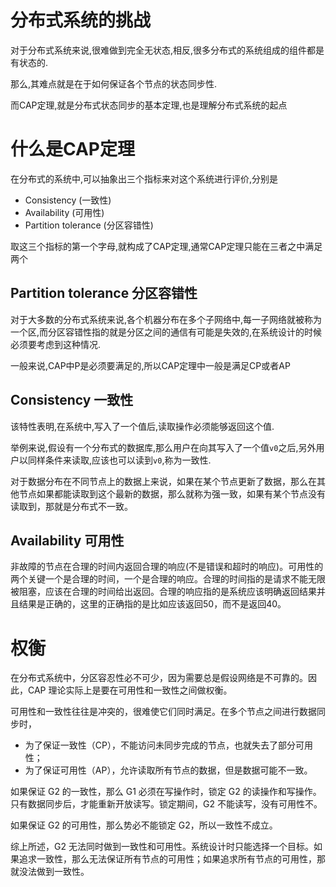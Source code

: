 # 分布式系统的挑战

对于分布式系统来说,很难做到完全无状态,相反,很多分布式的系统组成的组件都是有状态的.

那么,其难点就是在于如何保证各个节点的状态同步性.

而CAP定理,就是分布式状态同步的基本定理,也是理解分布式系统的起点

# 什么是CAP定理

在分布式的系统中,可以抽象出三个指标来对这个系统进行评价,分别是

-  Consistency (一致性)
-  Availability (可用性)
-  Partition tolerance (分区容错性)

取这三个指标的第一个字母,就构成了CAP定理,通常CAP定理只能在三者之中满足两个

##  Partition tolerance  分区容错性

对于大多数的分布式系统来说,各个机器分布在多个子网络中,每一子网络就被称为一个区,而分区容错性指的就是分区之间的通信有可能是失效的,在系统设计的时候必须要考虑到这种情况.

一般来说,CAP中P是必须要满足的,所以CAP定理中一般是满足CP或者AP

## Consistency 一致性

该特性表明,在系统中,写入了一个值后,读取操作必须能够返回这个值.

举例来说,假设有一个分布式的数据库,那么用户在向其写入了一个值`v0`之后,另外用户以同样条件来读取,应该也可以读到`v0`,称为一致性.

 对于数据分布在不同节点上的数据上来说，如果在某个节点更新了数据，那么在其他节点如果都能读取到这个最新的数据，那么就称为强一致，如果有某个节点没有读取到，那就是分布式不一致。 

## Availability 可用性

非故障的节点在合理的时间内返回合理的响应(不是错误和超时的响应)。可用性的两个关键一个是合理的时间，一个是合理的响应。合理的时间指的是请求不能无限被阻塞，应该在合理的时间给出返回。合理的响应指的是系统应该明确返回结果并且结果是正确的，这里的正确指的是比如应该返回50，而不是返回40。

# 权衡

在分布式系统中，分区容忍性必不可少，因为需要总是假设网络是不可靠的。因此，CAP 理论实际上是要在可用性和一致性之间做权衡。

可用性和一致性往往是冲突的，很难使它们同时满足。在多个节点之间进行数据同步时，

- 为了保证一致性（CP），不能访问未同步完成的节点，也就失去了部分可用性；
- 为了保证可用性（AP），允许读取所有节点的数据，但是数据可能不一致。

如果保证 G2 的一致性，那么 G1 必须在写操作时，锁定 G2 的读操作和写操作。只有数据同步后，才能重新开放读写。锁定期间，G2 不能读写，没有可用性不。

如果保证 G2 的可用性，那么势必不能锁定 G2，所以一致性不成立。

综上所述，G2 无法同时做到一致性和可用性。系统设计时只能选择一个目标。如果追求一致性，那么无法保证所有节点的可用性；如果追求所有节点的可用性，那就没法做到一致性。

